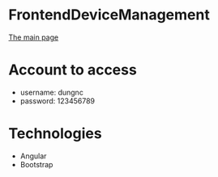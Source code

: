 # FrontendDeviceManagement

[The main page](https://jukibach.github.io/Frontend-DeviceManagement/home)

# Account to access

- username: dungnc
- password: 123456789

# Technologies
- Angular
- Bootstrap
